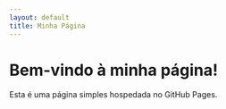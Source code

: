 ```yaml
---
layout: default
title: Minha Página
---
```


# Bem-vindo à minha página!

Esta é uma página simples hospedada no GitHub Pages.
